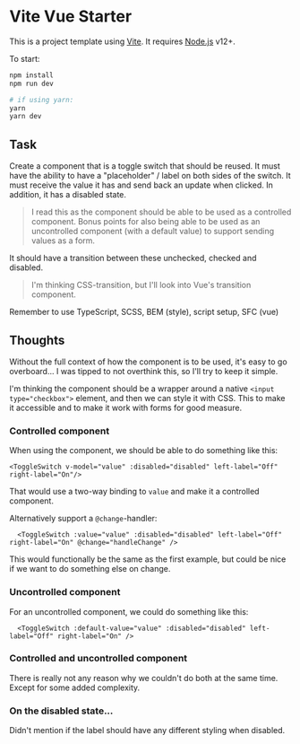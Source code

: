 # Vite Vue Starter

This is a project template using [Vite](https://vitejs.dev/). It requires [Node.js](https://nodejs.org) v12+.

To start:

```sh
npm install
npm run dev

# if using yarn:
yarn
yarn dev
```

## Task
Create a component that is a toggle switch that should be reused. 
It must have the ability to have a "placeholder" / label on both sides of the switch.
It must receive the value it has and send back an update when clicked. In addition, it has a disabled state.
> I read this as the component should be able to be used as a controlled component. Bonus points for also being able to be used as an uncontrolled component (with a default value) to support sending values as a form.

It should have a transition between these unchecked, checked and disabled.
> I'm thinking CSS-transition, but I'll look into Vue's transition component.

Remember to use TypeScript, SCSS, BEM (style), script setup, SFC (vue)


## Thoughts

Without the full context of how the component is to be used, it's easy to go overboard...
I was tipped to not overthink this, so I'll try to keep it simple.

I'm thinking the component should be a wrapper around a native `<input type="checkbox">` element, and then we can style it with CSS.
This to make it accessible and to make it work with forms for good measure.

### Controlled component
When using the component, we should be able to do something like this:
```vue
<ToggleSwitch v-model="value" :disabled="disabled" left-label="Off" right-label="On"/>
```
That would use a two-way binding to `value` and make it a controlled component.

Alternatively support a `@change`-handler:
```vue
  <ToggleSwitch :value="value" :disabled="disabled" left-label="Off" right-label="On" @change="handleChange" />
```
This would functionally be the same as the first example, but could be nice if we want to do something else on change.

### Uncontrolled component
For an uncontrolled component, we could do something like this:
```vue
  <ToggleSwitch :default-value="value" :disabled="disabled" left-label="Off" right-label="On" />
```

### Controlled and uncontrolled component
There is really not any reason why we couldn't do both at the same time. Except for some added complexity.

### On the disabled state...
Didn't mention if the label should have any different styling when disabled.